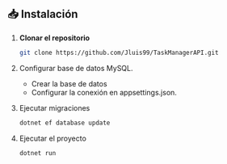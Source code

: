 ## 📥 Instalación
1. **Clonar el repositorio**
   ```bash
   git clone https://github.com/Jluis99/TaskManagerAPI.git
   
2. Configurar base de datos MySQL.
   - Crear la base de datos
   - Configurar la conexión en appsettings.json.
     
3. Ejecutar migraciones
   ```bash
   dotnet ef database update
4. Ejecutar el proyecto
   ```bash
   dotnet run
